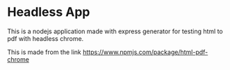 # Headless App

This is a nodejs application made with express generator for testing html to pdf with headless chrome.

This is made from the link https://www.npmjs.com/package/html-pdf-chrome